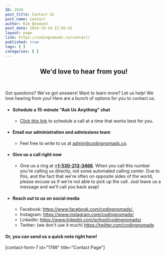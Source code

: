 ```yaml
---
ID: 2920
post_title: Contact Us
post_name: contact
author: Kim Desmond
post_date: 2014-10-14 12:56:42
layout: page
link: https://codingnomads.co/contact/
published: true
tags: [ ]
categories: [ ]
---
```

<h2 style="text-align: center;">We'd love to hear from you!</h2>
&nbsp;

Got questions? We've got answers! Want to learn more? Let us help! We love hearing from you! Here are a bunch of options for you to contact us.
<ul>
 	<li>
<h4>Schedule a 15-minute "Ask Us Anything" chat</h4>
<ul>
 	<li><a href="https://calendly.com/codingnomads_ryan/intro-call/" target="_blank" rel="noopener noreferrer">Click this link</a> to schedule a call at a time that works best for you.</li>
</ul>
</li>
 	<li>
<h4>Email our administration and admissions team</h4>
<ul>
 	<li>Feel free to write to us at <a href="mailto:admin@codingnomads.co" target="_blank" rel="noopener noreferrer">admin@codingnomads.co</a>.</li>
</ul>
</li>
 	<li>
<h4>Give us a call right now</h4>
<ul>
 	<li>Give us a ring at <a href="tel:+1-530-213-3466" target="_blank" rel="noopener noreferrer"><b>+1-530-213-3466</b></a>. When you call this number you're calling us directly, not some automated calling center. Due to this, and the fact that we're often on opposite sides of the world, please excuse us if we're not able to pick up the call. Just leave us a message and we'll call you back asap!</li>
</ul>
</li>
 	<li>
<h4>Reach out to us on social media</h4>
<ul>
 	<li>Facebook: <a href="https://www.facebook.com/codingnomads/">https://www.facebook.com/codingnomads/ </a></li>
 	<li>Instagram: <a href="https://www.instagram.com/codingnomads/">https://www.instagram.com/codingnomads/</a></li>
 	<li>LinkedIn: <a href="https://www.linkedin.com/school/codingnomads/">https://www.linkedin.com/school/codingnomads/</a></li>
 	<li>Twitter: (we don't use it much) <a href="https://twitter.com/codingnomads">https://twitter.com/codingnomads</a></li>
</ul>
</li>
</ul>
<div></div>
<h4 class="screen-reader-response">Or, you can send us a quick note right here!</h4>
[contact-form-7 id="1788" title="Contact Page"]
